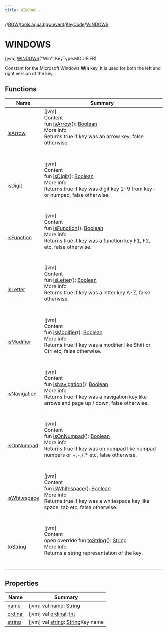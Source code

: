 ```yaml
---
title: WINDOWS -
---
```

//[BGW](../../../../index.md)/[tools.aqua.bgw.event](../../index.md)/[KeyCode](../index.md)/[WINDOWS](index.md)



# WINDOWS  
 [jvm] [WINDOWS](index.md)("Win", KeyType.MODIFIER)  


Constant for the Microsoft Windows **Win** key. It is used for both the left and right version of the key.

   


## Functions  
  
|  Name |  Summary | 
|---|---|
| <a name="tools.aqua.bgw.event/KeyCode/isArrow/#/PointingToDeclaration/"></a>[isArrow](../is-arrow.md)| <a name="tools.aqua.bgw.event/KeyCode/isArrow/#/PointingToDeclaration/"></a>[jvm]  <br>Content  <br>fun [isArrow](../is-arrow.md)(): [Boolean](https://kotlinlang.org/api/latest/jvm/stdlib/kotlin/-boolean/index.html)  <br>More info  <br>Returns true if key was an arrow key, false otherwise.  <br><br><br>|
| <a name="tools.aqua.bgw.event/KeyCode/isDigit/#/PointingToDeclaration/"></a>[isDigit](../is-digit.md)| <a name="tools.aqua.bgw.event/KeyCode/isDigit/#/PointingToDeclaration/"></a>[jvm]  <br>Content  <br>fun [isDigit](../is-digit.md)(): [Boolean](https://kotlinlang.org/api/latest/jvm/stdlib/kotlin/-boolean/index.html)  <br>More info  <br>Returns true if key was digit key 1-9 from key- or numpad, false otherwise.  <br><br><br>|
| <a name="tools.aqua.bgw.event/KeyCode/isFunction/#/PointingToDeclaration/"></a>[isFunction](../is-function.md)| <a name="tools.aqua.bgw.event/KeyCode/isFunction/#/PointingToDeclaration/"></a>[jvm]  <br>Content  <br>fun [isFunction](../is-function.md)(): [Boolean](https://kotlinlang.org/api/latest/jvm/stdlib/kotlin/-boolean/index.html)  <br>More info  <br>Returns true if key was a function key F1, F2, etc, false otherwise.  <br><br><br>|
| <a name="tools.aqua.bgw.event/KeyCode/isLetter/#/PointingToDeclaration/"></a>[isLetter](../is-letter.md)| <a name="tools.aqua.bgw.event/KeyCode/isLetter/#/PointingToDeclaration/"></a>[jvm]  <br>Content  <br>fun [isLetter](../is-letter.md)(): [Boolean](https://kotlinlang.org/api/latest/jvm/stdlib/kotlin/-boolean/index.html)  <br>More info  <br>Returns true if key was a letter key A-Z, false otherwise.  <br><br><br>|
| <a name="tools.aqua.bgw.event/KeyCode/isModifier/#/PointingToDeclaration/"></a>[isModifier](../is-modifier.md)| <a name="tools.aqua.bgw.event/KeyCode/isModifier/#/PointingToDeclaration/"></a>[jvm]  <br>Content  <br>fun [isModifier](../is-modifier.md)(): [Boolean](https://kotlinlang.org/api/latest/jvm/stdlib/kotlin/-boolean/index.html)  <br>More info  <br>Returns true if key was a modifier like Shift or Ctrl etc, false otherwise.  <br><br><br>|
| <a name="tools.aqua.bgw.event/KeyCode/isNavigation/#/PointingToDeclaration/"></a>[isNavigation](../is-navigation.md)| <a name="tools.aqua.bgw.event/KeyCode/isNavigation/#/PointingToDeclaration/"></a>[jvm]  <br>Content  <br>fun [isNavigation](../is-navigation.md)(): [Boolean](https://kotlinlang.org/api/latest/jvm/stdlib/kotlin/-boolean/index.html)  <br>More info  <br>Returns true if key was a navigation key like arrows and page up / down, false otherwise.  <br><br><br>|
| <a name="tools.aqua.bgw.event/KeyCode/isOnNumpad/#/PointingToDeclaration/"></a>[isOnNumpad](../is-on-numpad.md)| <a name="tools.aqua.bgw.event/KeyCode/isOnNumpad/#/PointingToDeclaration/"></a>[jvm]  <br>Content  <br>fun [isOnNumpad](../is-on-numpad.md)(): [Boolean](https://kotlinlang.org/api/latest/jvm/stdlib/kotlin/-boolean/index.html)  <br>More info  <br>Returns true if key was on numpad like numpad numbers or +,-,/,* etc, false otherwise.  <br><br><br>|
| <a name="tools.aqua.bgw.event/KeyCode/isWhitespace/#/PointingToDeclaration/"></a>[isWhitespace](../is-whitespace.md)| <a name="tools.aqua.bgw.event/KeyCode/isWhitespace/#/PointingToDeclaration/"></a>[jvm]  <br>Content  <br>fun [isWhitespace](../is-whitespace.md)(): [Boolean](https://kotlinlang.org/api/latest/jvm/stdlib/kotlin/-boolean/index.html)  <br>More info  <br>Returns true if key was a whitespace key like space, tab etc, false otherwise.  <br><br><br>|
| <a name="tools.aqua.bgw.event/KeyCode/toString/#/PointingToDeclaration/"></a>[toString](../to-string.md)| <a name="tools.aqua.bgw.event/KeyCode/toString/#/PointingToDeclaration/"></a>[jvm]  <br>Content  <br>open override fun [toString](../to-string.md)(): [String](https://kotlinlang.org/api/latest/jvm/stdlib/kotlin/-string/index.html)  <br>More info  <br>Returns a string representation of the key.  <br><br><br>|


## Properties  
  
|  Name |  Summary | 
|---|---|
| <a name="tools.aqua.bgw.event/KeyCode.WINDOWS/name/#/PointingToDeclaration/"></a>[name](name.md)| <a name="tools.aqua.bgw.event/KeyCode.WINDOWS/name/#/PointingToDeclaration/"></a> [jvm] val [name](name.md): [String](https://kotlinlang.org/api/latest/jvm/stdlib/kotlin/-string/index.html)   <br>|
| <a name="tools.aqua.bgw.event/KeyCode.WINDOWS/ordinal/#/PointingToDeclaration/"></a>[ordinal](ordinal.md)| <a name="tools.aqua.bgw.event/KeyCode.WINDOWS/ordinal/#/PointingToDeclaration/"></a> [jvm] val [ordinal](ordinal.md): [Int](https://kotlinlang.org/api/latest/jvm/stdlib/kotlin/-int/index.html)   <br>|
| <a name="tools.aqua.bgw.event/KeyCode.WINDOWS/string/#/PointingToDeclaration/"></a>[string](string.md)| <a name="tools.aqua.bgw.event/KeyCode.WINDOWS/string/#/PointingToDeclaration/"></a> [jvm] val [string](string.md): [String](https://kotlinlang.org/api/latest/jvm/stdlib/kotlin/-string/index.html)Key name   <br>|

